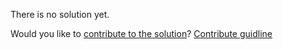 
There is no solution yet.

Would you like to [contribute to the solution](https://github.com/BFEdev/BFE.dev-solutions/blob/main/problem/find-the-K-th-largest-element-in-an-unsorted-array_en.md)? [Contribute guidline](https://github.com/BFEdev/BFE.dev-solutions#how-to-contribute)
